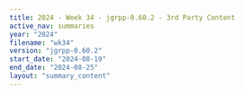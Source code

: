 ```yaml
---
title: 2024 - Week 34 - jgrpp-0.60.2 - 3rd Party Content
active_nav: summaries
year: "2024"
filename: "wk34"
version: "jgrpp-0.60.2"
start_date: "2024-08-19"
end_date: "2024-08-25"
layout: "summary_content"
---
```

